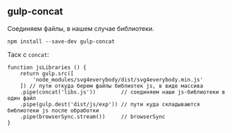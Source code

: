 ## gulp-concat
Соединяем файлы, в нашем случае библиотеки.

    npm install --save-dev gulp-concat

Таск с `concat`:

    function jsLibraries () {
        return gulp.src([
            'node_modules/svg4everybody/dist/svg4everybody.min.js'
        ]) // пути откуда берем файлы библиотек js, в виде массива
        .pipe(concat('libs.js'))        // соединяем наши js-библиотеки в один файл
        .pipe(gulp.dest('dist/js/exp')) // пути куда складываются библиотеки js после обработки
        .pipe(browserSync.stream())     // browserSync
    }
